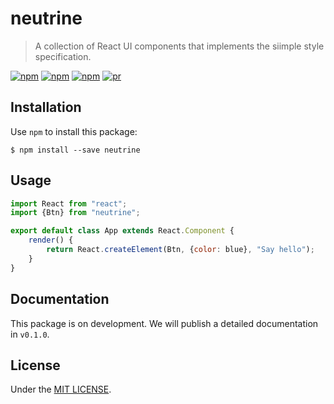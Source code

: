 # neutrine 

> A collection of React UI components that implements the siimple style specification.

[![npm](https://img.shields.io/npm/v/neutrine.svg?style=flat-square)](https://www.npmjs.com/package/neutrine)
[![npm](https://img.shields.io/npm/dt/neutrine.svg?style=flat-square)](https://www.npmjs.com/package/neutrine)
[![npm](https://img.shields.io/npm/l/neutrine.svg?style=flat-square)](https://github.com/siimple/neutrine)
[![pr](https://img.shields.io/badge/PRs-welcome-brightgreen.svg?style=flat-square)]()

## Installation

Use `npm` to install this package: 

```
$ npm install --save neutrine
```

## Usage

```javascript
import React from "react";
import {Btn} from "neutrine";

export default class App extends React.Component {
    render() {
        return React.createElement(Btn, {color: blue}, "Say hello");
    }
}
```

## Documentation

This package is on development. We will publish a detailed documentation in `v0.1.0`.


## License 

Under the [MIT LICENSE](./LICENSE).

